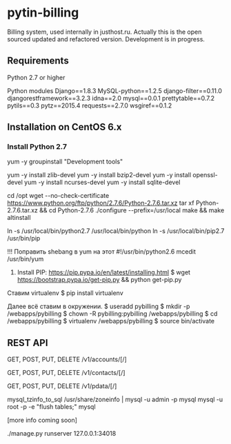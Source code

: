 # pytin-billing

Billing system, used internally in justhost.ru. Actually this is the open sourced updated and refactored version.
Development is in progress.

## Requirements

Python 2.7 or higher

Python modules
Django==1.8.3
MySQL-python==1.2.5
django-filter==0.11.0
djangorestframework==3.2.3
idna==2.0
mysql==0.0.1
prettytable==0.7.2
pytils==0.3
pytz==2015.4
requests==2.7.0
wsgiref==0.1.2


## Installation on CentOS 6.x

### Install Python 2.7

yum -y groupinstall "Development tools"

yum -y install zlib-devel
yum -y install bzip2-devel
yum -y install openssl-devel
yum -y install ncurses-devel
yum -y install sqlite-devel


cd /opt
wget --no-check-certificate https://www.python.org/ftp/python/2.7.6/Python-2.7.6.tar.xz
tar xf Python-2.7.6.tar.xz && cd Python-2.7.6
./configure --prefix=/usr/local
make && make altinstall

ln -s /usr/local/bin/python2.7 /usr/local/bin/python
ln -s /usr/local/bin/pip2.7 /usr/bin/pip

!!! Поправить shebang в yum на этот #!/usr/bin/python2.6 
mcedit /usr/bin/yum


1. Install PIP: https://pip.pypa.io/en/latest/installing.html
$ wget https://bootstrap.pypa.io/get-pip.py && python get-pip.py

Ставим virtualenv
$ pip install virtualenv

Далее всё ставим в окружении.
$ useradd pybilling
$ mkdir -p /webapps/pybilling
$ chown -R pybilling:pybilling /webapps/pybilling
$ cd /webapps/pybilling
$ virtualenv /webapps/pybilling
$ source bin/activate



## REST API

GET, POST, PUT, DELETE
/v1/accounts/[<id>/]

GET, POST, PUT, DELETE
/v1/contacts/[<id>/]

GET, POST, PUT, DELETE
/v1/pdata/[<id>/]

mysql_tzinfo_to_sql /usr/share/zoneinfo | mysql -u admin -p mysql
mysql -u root -p -e "flush tables;" mysql

[more info coming soon]

./manage.py runserver 127.0.0.1:34018

